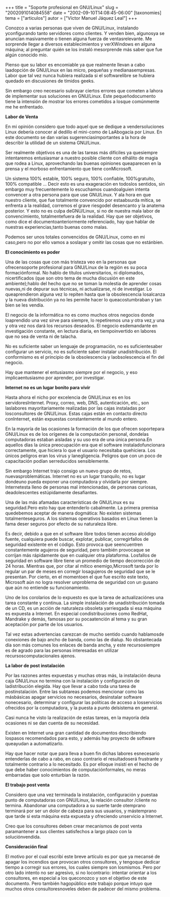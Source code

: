 +++
title = "Soporte profesional en GNU/Linux"
slug = "2002091014084558"
date = "2002-09-10T14:08:45-06:00"
[taxonomies]
tema = ["articulos"]
autor = ["Víctor Manuel Jáquez Leal"]
+++

Conozco a varias personas que viven de GNU/Linux, instalando
yconfigurando tanto servidores como clientes. Y venden bien, algunosya
se anuncian masivamente o tienen alguna fuerza de ventasrelevante. Me
sorprende llegar a diversos establecimientos y verXWindows en alguna
máquina; al preguntar quién se los instaló mesorprende más saber que fue
algún conocido mío.

<!-- more -->
Pienso que su labor es encomiable ya que realmente llevan a cabo
laadopción de GNU/Linux en las micro, pequeñas y medianasempresas. Labor
que tal vez nunca hubiera realizada si el softwarelibre se hubiera
quedado en discusiones de tímidos geeks.

Sin embargo creo necesario subrayar ciertos errores que cometen a lahora
de implementar sus soluciones en GNU/Linux. Este pequeñodocumento tiene
la intensión de mostrar los errores cometidos a losque comúnmente me he
enfrentado.

**Labor de Venta**

En mi opinión considero que todo aquel que se dedique a vendersoluciones
Linux debería conocer al dedillo el mini-como de LaAbogacía por Linux.
En este documento se dan varias sugerenciasimportantes a la hora de
describir la utilidad de un sistema GNU/Linux.

Ser realmente objetivos es una de las tareas más difíciles ya quesiempre
intentaremos entusiasmar a nuestro posible cliente con elhálito de magia
que rodea a Linux, aprovechando las buenas opiniones queaparecen en la
prensa y el morboso enfrentamiento que tiene conMicrosoft.

Un sistema 100% estable, 100% seguro, 100% confiable, 100%gratuito, 100%
compatible ... Decir esto es una exageración en todoslos sentidos, sin
embargo muy frecuentemente lo escuchamos cuandoalguien intenta convencer
a otra persona para que use GNU/Linux. Y ala hora en que nuestro
cliente, que fue totalmente convencido por estaabsurda mítica, se
enfrenta a la realidad, corremos el grave riesgodel desencanto y la
anatema posterior. Y esto no es culpa deGNU/Linux, si no de nuestra mala
labor de convencimiento, totalmentefuera de la realidad. Hay que ser
objetivos, como dice el documentoanteriormente referenciado, hay que
hablar de nuestras experiencias,tanto buenas como malas.

Podemos ser unos totales convencidos de GNU/Linux, como en mi caso,pero
no por ello vamos a soslayar y omitir las cosas que no estánbien.

**El conocimiento es poder**

Una de las cosas que con más tristeza veo en la personas que
ofrecensoporte profesional para GNU/Linux de la región es su poca
formaciónformal. No hablo de títulos universitarios, ni diplomados,
nicertificados (que son otro tema de mucha discusión en este
ambiente);hablo del hecho que no se toman la molestia de aprender cosas
nuevas,ni de depurar sus técnicas, ni actualizarse, ni de investigar. Lo
queaprendieron alguna vez lo repiten hasta que la obsolescencia
losalcanza y la nueva distribución ya no les permite hacer lo
queacostumbraban y tan bien se les vendía.

El negocio de la informática no es como muchos otros negocios donde
loaprendido una vez sirve para siempre, lo repetiremos una y otra vez,y
una y otra vez nos dará los recursos deseados. El negocio esdemandante
en investigación constante, en lectura diaria, en tiempoinvertido en
labores que no sea de venta ni de talacha.

No es suficiente saber un lenguaje de programación, no es
suficientesaber configurar un servicio, no es suficiente saber instalar
unadistribución. El conformismo es el principio de la obsolescencia y
laobsolescencia el fin del negocio.

Hay que mantener el entusiasmo siempre por el negocio, y eso
implicaentusiasmo por aprender, por investigar.

**Internet no es un lugar bonito para vivir**

Hasta ahora el nicho por excelencia de GNU/Linux es en los
servidoresInternet. Proxy, correo, web, DNS, autenticación, etc., son
laslabores mayoritariamente realizadas por las cajas instaladas por
losconsultores de GNU/Linux. Estas cajas están en contacto directo
conInternet, están expuestas constantemente al mundo entero.

En la mayoría de las ocasiones la formación de los que ofrecen
soportepara GNU/Linux es de los orígenes de la computación personal,
dondelas computadoras estaban aisladas y su uso era de una única
persona.En aquellos días la única preocupación era que el software
instaladofuncionara correctamente, que hiciera lo que el usuario
necesitaba quehiciera. Los únicos peligros eran los virus y
lanegligencia. Peligros que con un poco de capacitación podían
serreducidos sensiblemente.

Sin embargo Internet trajo consigo un nuevo grupo de retos,
nuevasproblemáticas. Internet no es un lugar tranquilo, no es lugar
dondeuno pueda exponer una computadora y olvidarla por siempre.
Internetesta lleno de personas mal intencionadas, de personas curiosas,
deadolescentes estúpidamente desafiantes.

Una de las más afamadas características de GNU/Linux es su
seguridad.Pero esto hay que entenderlo cabalmente. La primera premisa
quedebemos aceptar de manera dogmática: No existen sistemas
totalmenteseguros. A los sistemas operativos basados en Linux tienen la
fama deser seguros por efecto de su naturaleza libre.

Es decir, debido a que en el software libre todos tienen acceso alcódigo
fuente, cualquiera puede buscar, explotar, publicar, corregirfallos de
seguridad existente en el código. Esto provoca que seencuentren
constantemente agujeros de seguridad, pero también provocaque se
corrijan más rápidamente que en cualquier otra plataforma. Losfallos de
seguridad en software libre tiene un promedio de tiempo decorrección de
24 horas. Mientras que, por citar al mítico enemigo,Microsoft tarda por
lo regular un par de meses en corregir losagujeros de seguridad que se
le presentan. Por cierto, en el momentoen el que fue escrito este texto,
Microsoft aún no logra resolver unproblema de seguridad con un gusano
que aún no entiende su funcionamiento.

Uno de los corolarios de lo expuesto es que la tarea de actualizaciónes
una tarea constante y continua. La simple instalación de unadistribución
tomada de un CD, es un acción de naturaleza obsoleta yarriesgada si esa
máquina es expuesta a Internet. En especial condistribuciones como
RedHat, Mandrake y demás, famosas por su pocaatención al tema y su gran
aceptación por parte de los usuarios.

Tal vez estas advertencias carezcan de mucho sentido cuando hablamosde
conexiones de bajo ancho de banda, como las de dialup. No obstantecada
día son más comunes los enlaces de banda ancha, y este recursosiempre es
de agrado para las personas interesadas en utilizar
recursoscomputacionales ajenos.

**La labor de post instalación**

Por las razones antes expuestas y muchas otras más, la instalación deuna
caja GNU/Linux no termina con la instalación y configuración de
ladistribución elegida. Hay que llevar a cabo toda una tarea de
postinstalación. Entre las subtareas podemos mencionar como las
másbásicas apagar servicios no necesarios, desinstalar software
nonecesario, determinar y configurar las políticas de acceso a
losservicios ofrecidos por la computadora, y la puesta a punto
delsistema en general.

Casi nunca he visto la realización de estas tareas, en la mayoría dela
ocasiones ni se dan cuenta de su necesidad.

Existen en Internet una gran cantidad de documentos describiendo
lospasos recomendados para esto, y además hay proyecto de software
queayudan a automatizarlo.

Hay que hacer notar que para lleva a buen fin dichas labores esnecesario
entenderlas de cabo a rabo, en caso contrario el resultadoserá
frustrante y totalmente contrario a lo necesitado. Es por elloque
insistí en el hecho de que debe haber conocimientos de
computaciónformales, no meras embarradas que solo enturbian la razón.

**El trabajo post venta**

Considero que una vez terminada la instalación, configuración y puestaa
punto de computadoras con GNU/Linux, la relación consultor /cliente no
termina. Abandonar una computadora a su suerte tarde otemprano terminará
por ser un dolor de cabeza para sus usuarios, y mástemprano que tarde si
esta máquina esta expuesta y ofreciendo unservicio a Internet.

Creo que los consultores deben crear mecanismos de post venta
paramantener a sus clientes satisfechos a largo plazo con la
soluciónvendida.

**Consideración final**

El motivo por el cual escribí este breve artículo es por que ya mecansé
de apagar los incendios que provocan otros consultores, y tengoque
dedicar tiempo a corregir sus errores, los cuales siempre son losmismos.
Pero por otro lado intento no ser agresivo, si no locontrario: intentar
orientar a los consultores, en especial a los queconozco y son el
objetivo de este documento. Pero también hagopúblico este trabajo porque
intuyo que muchos otros consultoresnoveles deben de padecer del mismo
problema.

